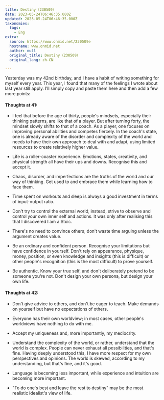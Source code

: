 ```yaml
---
title: Destiny（230509）
date: 2023-05-24T06:46:35.000Z
updated: 2023-05-24T06:46:35.000Z
taxonomies:
  tags:
    - Eng
extra:
  source: https://www.onmid.net/230509e
  hostname: www.onmid.net
  author: null
  original_title: Destiny（230509）
  original_lang: zh-CN

---
```


Yesterday was my 42nd birthday, and I have a habit of writing something for myself every year. This year, I found that many of the feelings I wrote about last year still apply. I'll simply copy and paste them here and then add a few more points:

#### [](https://www.onmid.net/230509e#012e62fcb8fd4415a95fbbe75e8f4b70 "Thoughts at 41:")Thoughts at 41:

-   I feel that before the age of thirty, people's mindsets, especially their thinking patterns, are like that of a player. But after turning forty, the mindset slowly shifts to that of a coach. As a player, one focuses on improving personal abilities and competes fiercely. In the coach's state, one is already aware of the disorder and complexity of the world and needs to have their own approach to deal with and adapt, using limited resources to create relatively higher value.

-   Life is a roller-coaster experience. Emotions, states, creativity, and physical strength all have their ups and downs. Recognise this and accept it.

-   Chaos, disorder, and imperfections are the truths of the world and our way of thinking. Get used to and embrace them while learning how to face them.

-   Time spent on workouts and sleep is always a good investment in terms of input-output ratio.

-   Don't try to control the external world; instead, strive to observe and control your own inner self and actions. It was only after realising this that I discovered I am a Stoic.

-   There's no need to convince others; don't waste time arguing unless the argument creates value.

-   Be an ordinary and confident person. Recognise your limitations but have confidence in yourself. Don't rely on appearance, physique, money, position, or even knowledge and insights (this is difficult) or other people's recognition (this is the most difficult) to prove yourself.

-   Be authentic. Know your true self, and don't deliberately pretend to be someone you're not. Don't design your own persona, but design your own life.

#### [](https://www.onmid.net/230509e#11ae0dc63e0f4066baf5e41d33e8a91e "Thoughts at 42:")Thoughts at 42:

-   Don't give advice to others, and don't be eager to teach. Make demands on yourself but have no expectations of others.

-   Everyone has their own worldview; in most cases, other people's worldviews have nothing to do with me.

-   Accept my uniqueness and, more importantly, my mediocrity.

-   Understand the complexity of the world, or rather, understand that the world is complex. People can never exhaust all possibilities, and that's fine. Having deeply understood this, I have more respect for my own perspectives and opinions. The world is skewed, according to my understanding, but that's fine, and it's good.

-   Language is becoming less important, while experience and intuition are becoming more important.

-   "To do one's best and leave the rest to destiny" may be the most realistic idealist's view of life.
